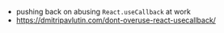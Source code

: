 ---
---

- pushing back on abusing `React.useCallback` at work
- https://dmitripavlutin.com/dont-overuse-react-usecallback/
